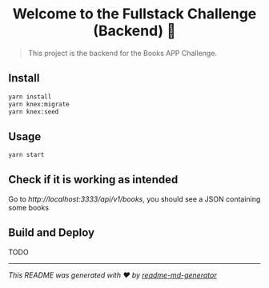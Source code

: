 <h1 align="center">Welcome to the Fullstack Challenge (Backend) 👋</h1>

> This project is the backend for the Books APP Challenge.

## Install

```sh
yarn install
yarn knex:migrate
yarn knex:seed
```

## Usage

```sh
yarn start
```

## Check if it is working as intended

Go to *http://localhost:3333/api/v1/books*, you should see a JSON containing some books

## Build and Deploy

TODO


***
_This README was generated with ❤️ by [readme-md-generator](https://github.com/kefranabg/readme-md-generator)_
